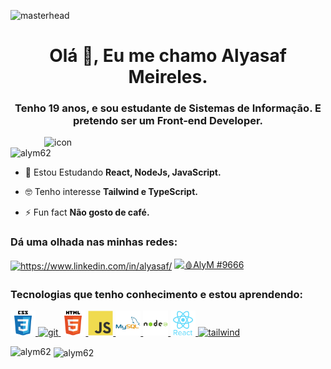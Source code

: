 ![masterhead](https://i0.wp.com/brasap.com.br/wp-content/uploads/2021/03/javascript.gif?fit=980%2C429&ssl=1)

<h1 align="center">Olá 👋, Eu me chamo Alyasaf Meireles.</h1>
<h3 align="center">Tenho 19 anos, e sou estudante de Sistemas de Informação. E pretendo ser um Front-end Developer.</h3>
<img align="right" alt="icon" width="450" src="https://gifdb.com/images/high/cartoon-character-louise-belcher-coding-is-fun-ctmkcciuc1gyxos2.gif">

<p align="left"> <img src="https://komarev.com/ghpvc/?username=alym62&label=Profile%20views&color=0e75b6&style=flat" alt="alym62"/> </p>

- 🌱 Estou Estudando **React, NodeJs, JavaScript.**

- 🤓 Tenho interesse **Tailwind e TypeScript.**

- ⚡ Fun fact **Não gosto de café.**

<h3 align="left">Dá uma olhada nas minhas redes:</h3>
<p align="left">
<a href="https://linkedin.com/in/alyasaf/" target="blank"><img align="center" src="https://raw.githubusercontent.com/rahuldkjain/github-profile-readme-generator/master/src/images/icons/Social/linked-in-alt.svg" alt="https://www.linkedin.com/in/alyasaf/" height="30" width="40" /></a>
<a href="https://discord.gg/🩸AlyM #9666" target="blank"><img align="center" src="https://raw.githubusercontent.com/rahuldkjain/github-profile-readme-generator/master/src/images/icons/Social/discord.svg" alt="🩸AlyM #9666" height="30" width="40" /></a>
</p>

<h3 align="left">Tecnologias que tenho conhecimento e estou aprendendo:</h3>
<p align="left"> <a href="https://www.w3schools.com/css/" target="_blank" rel="noreferrer"> <img src="https://raw.githubusercontent.com/devicons/devicon/master/icons/css3/css3-original-wordmark.svg" alt="css3" width="40" height="40"/> </a> <a href="https://git-scm.com/" target="_blank" rel="noreferrer"> <img src="https://www.vectorlogo.zone/logos/git-scm/git-scm-icon.svg" alt="git" width="40" height="40"/> </a> <a href="https://www.w3.org/html/" target="_blank" rel="noreferrer"> <img src="https://raw.githubusercontent.com/devicons/devicon/master/icons/html5/html5-original-wordmark.svg" alt="html5" width="40" height="40"/> </a> <a href="https://developer.mozilla.org/en-US/docs/Web/JavaScript" target="_blank" rel="noreferrer"> <img src="https://raw.githubusercontent.com/devicons/devicon/master/icons/javascript/javascript-original.svg" alt="javascript" width="40" height="40"/> </a> <a href="https://www.mysql.com/" target="_blank" rel="noreferrer"> <img src="https://raw.githubusercontent.com/devicons/devicon/master/icons/mysql/mysql-original-wordmark.svg" alt="mysql" width="40" height="40"/> </a> <a href="https://nodejs.org" target="_blank" rel="noreferrer"> <img src="https://raw.githubusercontent.com/devicons/devicon/master/icons/nodejs/nodejs-original-wordmark.svg" alt="nodejs" width="40" height="40"/> </a> <a href="https://reactjs.org/" target="_blank" rel="noreferrer"> <img src="https://raw.githubusercontent.com/devicons/devicon/master/icons/react/react-original-wordmark.svg" alt="react" width="40" height="40"/> </a> <a href="https://tailwindcss.com/" target="_blank" rel="noreferrer"> <img src="https://www.vectorlogo.zone/logos/tailwindcss/tailwindcss-icon.svg" alt="tailwind" width="40" height="40"/> </a> </p>

<p><img align="left" src="https://github-readme-stats.vercel.app/api/top-langs?username=alym62&show_icons=true&locale=en&layout=compact" alt="alym62" /></p>

<p>&nbsp;<img align="center" src="https://github-readme-stats.vercel.app/api?username=alym62&show_icons=true&locale=en" alt="alym62" /></p>



